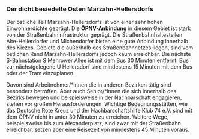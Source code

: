 ### Der dicht besiedelte Osten Marzahn-Hellersdorfs

Der östliche Teil Marzahn-Hellersdorfs ist von einer sehr hohen Einwohnerdichte geprägt. Die **ÖPNV-Anbindung** in diesem Gebiet 
ist stark von der Straßenbahninfrastruktur geprägt. Die Straßenbahnhaltestellen <span class="marker-label" id="marker-label-tram-altehellerdorfer"> Alte-Hellerdorfer</span> und <span class="marker-label" id="marker-label-tram-michendorfer">Michendorfer</span> bieten eine gute Anbindung innerhalb des Kiezes. Gebiete die außerhalb des Straßenbahnnetzes liegen, sind vom östlichen Rand 
Marzahn-Hellersdorfs jedoch kaum erreichbar. Die nächste S-Bahnstation 
<span class="marker-label" id="marker-label-s-mehrower">S Mehrower Allee</span> ist mit dem Bus 30 Minuten entfernt. Bus zur nächstgelegene <span class="marker-label" id="marker-label-u-hellersdorf">U Hellersdorf</span> sind mindestens 15 Minuten mit dem Bus oder der Tram einzuplanen. 

Davon sind Arbeitnehmer/*innen die in anderen Bezirken tätig sind besonders betroffen. 
Aber auch Senior/*innen die sich innerhalb des Bezirks bewegen und beispielsweise in der Nachbarschaft engagieren, stehen vor großen
Herausforderungen. Wichtige Begegnungsstätten, wie das <span class="marker-label" id="marker-label-whitespot-persona-birgit-drk">Deutsche Rote Kreuz</span> 
und der <span class="marker-label" id="marker-label-whitespot-persona-birgit-klub74">Nachbarschaftshilfe Klub 74 e.V.</span> sind mit dem ÖPNV nicht in unter
30 Minuten zu erreichen. Weitere Wege, beispielsweise bis zum Alexanderplatz, sind zwar mit der Straßenbahn erreichbar, setzen aber eine Reisezeit von mindestens 45 Minuten voraus.

